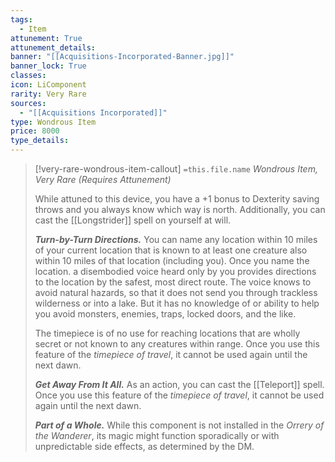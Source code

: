 ```yaml
---
tags:
  - Item
attunement: True
attunement_details: 
banner: "[[Acquisitions-Incorporated-Banner.jpg]]"
banner_lock: True
classes:
icon: LiComponent
rarity: Very Rare
sources:
  - "[[Acquisitions Incorporated]]"
type: Wondrous Item
price: 8000
type_details: 
---
```

>[!very-rare-wondrous-item-callout] `=this.file.name`
>*Wondrous Item, Very Rare (Requires Attunement)*
>
>While attuned to this device, you have a +1 bonus to Dexterity saving throws and you always know which way is north. Additionally, you can cast the [[Longstrider]] spell on yourself at will.
>
>***Turn-by-Turn Directions.*** You can name any location within 10 miles of your current location that is known to at least one creature also within 10 miles of that location (including you). Once you name the location. a disembodied voice heard only by you provides directions to the location by the safest, most direct route. The voice knows to avoid natural hazards, so that it does not send you through trackless wilderness or into a lake. But it has no knowledge of or ability to help you avoid monsters, enemies, traps, locked doors, and the like.
>
>The timepiece is of no use for reaching locations that are wholly secret or not known to any creatures within range. Once you use this feature of the *timepiece of travel*, it cannot be used again until the next dawn.
>
>***Get Away From It All.*** As an action, you can cast the [[Teleport]] spell. Once you use this feature of the *timepiece of travel*, it cannot be used again until the next dawn.
>
>***Part of a Whole.*** While this component is not installed in the *Orrery of the Wanderer*, its magic might function sporadically or with unpredictable side effects, as determined by the DM.
>
>
